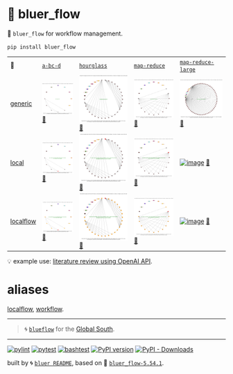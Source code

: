 # 📜 bluer_flow

📜 `bluer_flow` for workflow management.

```bash
pip install bluer_flow
```

|   |   |   |   |   |
| --- | --- | --- | --- | --- |
| 📜 | [`a-bc-d`](./patterns/a-bc-d.dot) | [`hourglass`](./patterns/hourglass.dot) | [`map-reduce`](./patterns/map-reduce.dot) | [`map-reduce-large`](./patterns/map-reduce-large.dot) |
| [generic](./bluer_flow/workflow/runners/generic.py) | [![image](https://github.com/kamangir/assets/blob/main/bluer_flow-generic-a-bc-d/workflow.gif?raw=true&random=0y0f8neussperj4y)](https://github.com/kamangir/assets/blob/main/bluer_flow-generic-a-bc-d/workflow.gif?raw=true&random=0y0f8neussperj4y) [🔗](https://github.com/kamangir/assets/blob/main/bluer_flow-generic-a-bc-d/workflow.gif?raw=true&random=0y0f8neussperj4y) | [![image](https://github.com/kamangir/assets/blob/main/bluer_flow-generic-hourglass/workflow.gif?raw=true&random=i8g91g6e583yd739)](https://github.com/kamangir/assets/blob/main/bluer_flow-generic-hourglass/workflow.gif?raw=true&random=i8g91g6e583yd739) [🔗](https://github.com/kamangir/assets/blob/main/bluer_flow-generic-hourglass/workflow.gif?raw=true&random=i8g91g6e583yd739) | [![image](https://github.com/kamangir/assets/blob/main/bluer_flow-generic-map-reduce/workflow.gif?raw=true&random=x3sj146us65zdg14)](https://github.com/kamangir/assets/blob/main/bluer_flow-generic-map-reduce/workflow.gif?raw=true&random=x3sj146us65zdg14) [🔗](https://github.com/kamangir/assets/blob/main/bluer_flow-generic-map-reduce/workflow.gif?raw=true&random=x3sj146us65zdg14) | [![image](https://github.com/kamangir/assets/blob/main/bluer_flow-generic-map-reduce-large/workflow.gif?raw=true&random=9tp6k0ln8o0ffsxj)](https://github.com/kamangir/assets/blob/main/bluer_flow-generic-map-reduce-large/workflow.gif?raw=true&random=9tp6k0ln8o0ffsxj) [🔗](https://github.com/kamangir/assets/blob/main/bluer_flow-generic-map-reduce-large/workflow.gif?raw=true&random=9tp6k0ln8o0ffsxj) |
| [local](./bluer_flow/workflow/runners/local.py) | [![image](https://github.com/kamangir/assets/blob/main/bluer_flow-local-a-bc-d/workflow.gif?raw=true&random=75thbhl6873sj0f0)](https://github.com/kamangir/assets/blob/main/bluer_flow-local-a-bc-d/workflow.gif?raw=true&random=75thbhl6873sj0f0) [🔗](https://github.com/kamangir/assets/blob/main/bluer_flow-local-a-bc-d/workflow.gif?raw=true&random=75thbhl6873sj0f0) | [![image](https://github.com/kamangir/assets/blob/main/bluer_flow-local-hourglass/workflow.gif?raw=true&random=l65i0o1rxw8m6vg6)](https://github.com/kamangir/assets/blob/main/bluer_flow-local-hourglass/workflow.gif?raw=true&random=l65i0o1rxw8m6vg6) [🔗](https://github.com/kamangir/assets/blob/main/bluer_flow-local-hourglass/workflow.gif?raw=true&random=l65i0o1rxw8m6vg6) | [![image](https://github.com/kamangir/assets/blob/main/bluer_flow-local-map-reduce/workflow.gif?raw=true&random=j6mhd09et8895p6h)](https://github.com/kamangir/assets/blob/main/bluer_flow-local-map-reduce/workflow.gif?raw=true&random=j6mhd09et8895p6h) [🔗](https://github.com/kamangir/assets/blob/main/bluer_flow-local-map-reduce/workflow.gif?raw=true&random=j6mhd09et8895p6h) | [![image](https://github.com/kamangir/assets/blob/main/bluer_flow-local-map-reduce-large/workflow.gif?raw=true&random=97ul8xnxhm8x31ln)](https://github.com/kamangir/assets/blob/main/bluer_flow-local-map-reduce-large/workflow.gif?raw=true&random=97ul8xnxhm8x31ln) [🔗](https://github.com/kamangir/assets/blob/main/bluer_flow-local-map-reduce-large/workflow.gif?raw=true&random=97ul8xnxhm8x31ln) |
| [localflow](./bluer_flow/workflow/runners/localflow/runner.py) | [![image](https://github.com/kamangir/assets/blob/main/bluer_flow-localflow-a-bc-d/workflow.gif?raw=true&random=3pndqtt4cvo0ry6g)](https://github.com/kamangir/assets/blob/main/bluer_flow-localflow-a-bc-d/workflow.gif?raw=true&random=3pndqtt4cvo0ry6g) [🔗](https://github.com/kamangir/assets/blob/main/bluer_flow-localflow-a-bc-d/workflow.gif?raw=true&random=3pndqtt4cvo0ry6g) | [![image](https://github.com/kamangir/assets/blob/main/bluer_flow-localflow-hourglass/workflow.gif?raw=true&random=awvfhuqjyqse4ws2)](https://github.com/kamangir/assets/blob/main/bluer_flow-localflow-hourglass/workflow.gif?raw=true&random=awvfhuqjyqse4ws2) [🔗](https://github.com/kamangir/assets/blob/main/bluer_flow-localflow-hourglass/workflow.gif?raw=true&random=awvfhuqjyqse4ws2) | [![image](https://github.com/kamangir/assets/blob/main/bluer_flow-localflow-map-reduce/workflow.gif?raw=true&random=ezgktylx4pseh91l)](https://github.com/kamangir/assets/blob/main/bluer_flow-localflow-map-reduce/workflow.gif?raw=true&random=ezgktylx4pseh91l) [🔗](https://github.com/kamangir/assets/blob/main/bluer_flow-localflow-map-reduce/workflow.gif?raw=true&random=ezgktylx4pseh91l) | [![image](https://github.com/kamangir/assets/blob/main/bluer_flow-localflow-map-reduce-large/workflow.gif?raw=true&random=az2a710fziq5hxrz)](https://github.com/kamangir/assets/blob/main/bluer_flow-localflow-map-reduce-large/workflow.gif?raw=true&random=az2a710fziq5hxrz) [🔗](https://github.com/kamangir/assets/blob/main/bluer_flow-localflow-map-reduce-large/workflow.gif?raw=true&random=az2a710fziq5hxrz) |

💡 example use: [literature review using OpenAI API](https://github.com/kamangir/openai-commands/tree/main/openai_commands/literature_review).

# aliases

[localflow](./bluer_flow/docs/aliases/localflow.md), 
[workflow](./bluer_flow/docs/aliases/workflow.md).


---

> 🌀 [`blueflow`](https://github.com/kamangir/notebooks-and-scripts) for the [Global South](https://github.com/kamangir/bluer-south).

---


[![pylint](https://github.com/kamangir/bluer-flow/actions/workflows/pylint.yml/badge.svg)](https://github.com/kamangir/bluer-flow/actions/workflows/pylint.yml) [![pytest](https://github.com/kamangir/bluer-flow/actions/workflows/pytest.yml/badge.svg)](https://github.com/kamangir/bluer-flow/actions/workflows/pytest.yml) [![bashtest](https://github.com/kamangir/bluer-flow/actions/workflows/bashtest.yml/badge.svg)](https://github.com/kamangir/bluer-flow/actions/workflows/bashtest.yml) [![PyPI version](https://img.shields.io/pypi/v/bluer-flow.svg)](https://pypi.org/project/bluer-flow/) [![PyPI - Downloads](https://img.shields.io/pypi/dd/bluer-flow)](https://pypistats.org/packages/bluer-flow)

built by 🌀 [`bluer README`](https://github.com/kamangir/bluer-objects/tree/main/bluer_objects/README), based on 📜 [`bluer_flow-5.54.1`](https://github.com/kamangir/bluer-flow).
